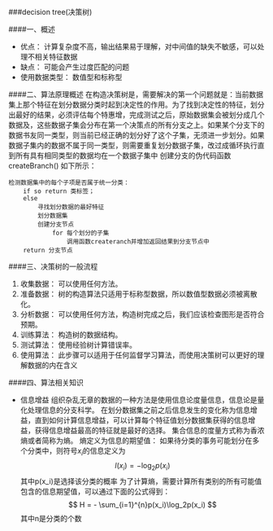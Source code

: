 ###decision tree(决策树)
<script type="text/javascript" src="http://cdn.mathjax.org/mathjax/latest/MathJax.js?config=default"></script>
####一、概述
* 优点： 计算复杂度不高，输出结果易于理解，对中间值的缺失不敏感，可以处理不相关特征数据
* 缺点： 可能会产生过度匹配的问题
* 使用数据类型： 数值型和标称型

####二、算法原理概述
在构造决策树是，需要解决的第一个问题就是：当前数据集上那个特征在划分数据分类时起到决定性的作用。为了找到决定性的特征，划分出最好的结果，必须评估每个特惠增，完成测试之后，原始数据集会被划分成几个数据及，这些数据子集会分布在第一个决策点的所有分支之上。如果某个分支下的数据书友同一类型，则当前已经正确的划分好了这个子集，无须进一步划分。如果数据子集内的数据不属于同一类型，则需要重复划分数据子集，改过成循环执行直到所有具有相同类型的数据均在一个数据子集中
创建分支的伪代码函数 createBranch() 如下所示：

```shell
检测数据集中的每个子项是否属于统一分类：
	if so return 类标签；
	else
		寻找划分数据的最好特征
		划分数据集
		创建分支节点
			for 每个划分的子集
				调用函数createranch并增加返回结果到分支节点中
	return 分支节点
```

####三、决策树的一般流程
1. 收集数据： 可以使用任何方法。
2. 准备数据： 树的构造算法只适用于标称型数据，所以数值型数据必须被离散化。
3. 分析数据： 可以使用任何方法，构造树完成之后，我们应该检查图形是否符合预期。
4. 训练算法： 构造树的数据结构。
5. 测试算法： 使用经验树计算错误率。
6. 使用算法： 此步骤可以适用于任何监督学习算法，而使用决策树可以更好的理解数据的内在含义

####四、算法相关知识
* 信息增益
组织杂乱无章的数据的一种方法是使用信息论度量信息，信息论是量化处理信息的分支科学。
在划分数据集之前之后信息发生的变化称为信息增益，直到如何计算信息增益，可以计算每个特征值划分数据集获得的信息增益，获得信息增益最高的特征就是最好的选择。
集合信息的度量方式称为香浓熵或者简称为熵。
熵定义为信息的期望值：
如果待分类的事务可能划分在多个分类中，则符号$x_i$的信息定义为
$$
l(x_i) = -\log_2p(x_i)
$$
其中p(x_i)是选择该分类的概率
为了计算熵，需要计算所有类别的所有可能值包含的信息期望值，可以通过下面的公式得到：
$$
H = - \sum_{i=1}^{n}p(x_i)\log_2p(x_i)
$$
其中n是分类的个数
